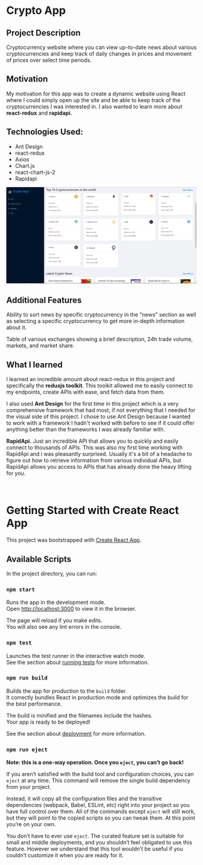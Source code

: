 # Crypto App

## **Project Description**
Cryptocurrency website where you can view up-to-date news about various cryptocurrencies and keep track of daily changes in prices and movement of prices over select time periods.
<br/>

## **Motivation**

My motivation for this app was to create a dynamic website using React where I could simply open up the site and be able to keep track of the cryptocurrencies I was interested in. I also wanted to learn more about **react-redux** and **rapidapi.**
<br/>
## **Technologies Used:**
- Ant Design
- react-redux
- Axios
- Chart.js
- react-chart-js-2
- Rapidapi

![Main Page of website](mainpage.PNG)
<br/>
## **Additional Features**
Ability to sort news by specific cryptocurrency in the "news" section as well as selecting a specific cryptocurrency to get more in-depth information about it.

Table of various exchanges showing a brief description, 24h trade volume, markets, and market share.
<br/>
## **What I learned**
I learned an incredible amount about react-redux in this project and specifically the **reduxjs toolkit**. This toolkit allowed me to easily connect to my endpoints, create APIs with ease, and fetch data from them.

I also used **Ant Design** for the first time in this project which is a very comprehensive framework that had most, if not everything that I needed for the visual side of this project. I chose to use Ant Design because I wanted to work with a framework I hadn't worked with before to see if it could offer anything better than the frameworks I was already familiar with.

**RapidApi.** Just an incredible API that allows you to quickly and easily connect to thousands of APIs. This was also my first time working with RapidApi and i was pleasantly surprised. Usually it's a bit of a headache to figure out how to retrieve information from various individual APIs, but RapidApi allows you access to APIs that has already done the heavy lifting for you.
<br/>
<br/>
<br/>
# Getting Started with Create React App

This project was bootstrapped with [Create React App](https://github.com/facebook/create-react-app).

## Available Scripts

In the project directory, you can run:

### `npm start`

Runs the app in the development mode.\
Open [http://localhost:3000](http://localhost:3000) to view it in the browser.

The page will reload if you make edits.\
You will also see any lint errors in the console.

### `npm test`

Launches the test runner in the interactive watch mode.\
See the section about [running tests](https://facebook.github.io/create-react-app/docs/running-tests) for more information.

### `npm run build`

Builds the app for production to the `build` folder.\
It correctly bundles React in production mode and optimizes the build for the best performance.

The build is minified and the filenames include the hashes.\
Your app is ready to be deployed!

See the section about [deployment](https://facebook.github.io/create-react-app/docs/deployment) for more information.

### `npm run eject`

**Note: this is a one-way operation. Once you `eject`, you can’t go back!**

If you aren’t satisfied with the build tool and configuration choices, you can `eject` at any time. This command will remove the single build dependency from your project.

Instead, it will copy all the configuration files and the transitive dependencies (webpack, Babel, ESLint, etc) right into your project so you have full control over them. All of the commands except `eject` will still work, but they will point to the copied scripts so you can tweak them. At this point you’re on your own.

You don’t have to ever use `eject`. The curated feature set is suitable for small and middle deployments, and you shouldn’t feel obligated to use this feature. However we understand that this tool wouldn’t be useful if you couldn’t customize it when you are ready for it.

